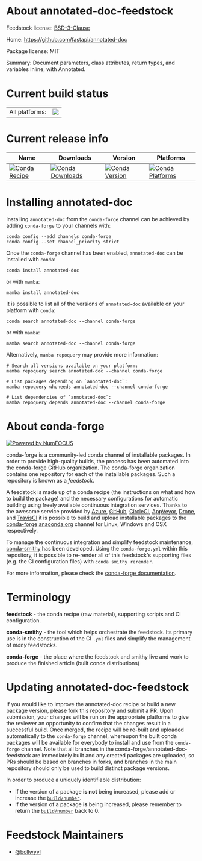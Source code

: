 About annotated-doc-feedstock
=============================

Feedstock license: [BSD-3-Clause](https://github.com/conda-forge/annotated-doc-feedstock/blob/main/LICENSE.txt)

Home: https://github.com/fastapi/annotated-doc

Package license: MIT

Summary: Document parameters, class attributes, return types, and variables inline, with Annotated.

Current build status
====================


<table><tr><td>All platforms:</td>
    <td>
      <a href="https://dev.azure.com/conda-forge/feedstock-builds/_build/latest?definitionId=26748&branchName=main">
        <img src="https://dev.azure.com/conda-forge/feedstock-builds/_apis/build/status/annotated-doc-feedstock?branchName=main">
      </a>
    </td>
  </tr>
</table>

Current release info
====================

| Name | Downloads | Version | Platforms |
| --- | --- | --- | --- |
| [![Conda Recipe](https://img.shields.io/badge/recipe-annotated--doc-green.svg)](https://anaconda.org/conda-forge/annotated-doc) | [![Conda Downloads](https://img.shields.io/conda/dn/conda-forge/annotated-doc.svg)](https://anaconda.org/conda-forge/annotated-doc) | [![Conda Version](https://img.shields.io/conda/vn/conda-forge/annotated-doc.svg)](https://anaconda.org/conda-forge/annotated-doc) | [![Conda Platforms](https://img.shields.io/conda/pn/conda-forge/annotated-doc.svg)](https://anaconda.org/conda-forge/annotated-doc) |

Installing annotated-doc
========================

Installing `annotated-doc` from the `conda-forge` channel can be achieved by adding `conda-forge` to your channels with:

```
conda config --add channels conda-forge
conda config --set channel_priority strict
```

Once the `conda-forge` channel has been enabled, `annotated-doc` can be installed with `conda`:

```
conda install annotated-doc
```

or with `mamba`:

```
mamba install annotated-doc
```

It is possible to list all of the versions of `annotated-doc` available on your platform with `conda`:

```
conda search annotated-doc --channel conda-forge
```

or with `mamba`:

```
mamba search annotated-doc --channel conda-forge
```

Alternatively, `mamba repoquery` may provide more information:

```
# Search all versions available on your platform:
mamba repoquery search annotated-doc --channel conda-forge

# List packages depending on `annotated-doc`:
mamba repoquery whoneeds annotated-doc --channel conda-forge

# List dependencies of `annotated-doc`:
mamba repoquery depends annotated-doc --channel conda-forge
```


About conda-forge
=================

[![Powered by
NumFOCUS](https://img.shields.io/badge/powered%20by-NumFOCUS-orange.svg?style=flat&colorA=E1523D&colorB=007D8A)](https://numfocus.org)

conda-forge is a community-led conda channel of installable packages.
In order to provide high-quality builds, the process has been automated into the
conda-forge GitHub organization. The conda-forge organization contains one repository
for each of the installable packages. Such a repository is known as a *feedstock*.

A feedstock is made up of a conda recipe (the instructions on what and how to build
the package) and the necessary configurations for automatic building using freely
available continuous integration services. Thanks to the awesome service provided by
[Azure](https://azure.microsoft.com/en-us/services/devops/), [GitHub](https://github.com/),
[CircleCI](https://circleci.com/), [AppVeyor](https://www.appveyor.com/),
[Drone](https://cloud.drone.io/welcome), and [TravisCI](https://travis-ci.com/)
it is possible to build and upload installable packages to the
[conda-forge](https://anaconda.org/conda-forge) [anaconda.org](https://anaconda.org/)
channel for Linux, Windows and OSX respectively.

To manage the continuous integration and simplify feedstock maintenance,
[conda-smithy](https://github.com/conda-forge/conda-smithy) has been developed.
Using the ``conda-forge.yml`` within this repository, it is possible to re-render all of
this feedstock's supporting files (e.g. the CI configuration files) with ``conda smithy rerender``.

For more information, please check the [conda-forge documentation](https://conda-forge.org/docs/).

Terminology
===========

**feedstock** - the conda recipe (raw material), supporting scripts and CI configuration.

**conda-smithy** - the tool which helps orchestrate the feedstock.
                   Its primary use is in the construction of the CI ``.yml`` files
                   and simplify the management of *many* feedstocks.

**conda-forge** - the place where the feedstock and smithy live and work to
                  produce the finished article (built conda distributions)


Updating annotated-doc-feedstock
================================

If you would like to improve the annotated-doc recipe or build a new
package version, please fork this repository and submit a PR. Upon submission,
your changes will be run on the appropriate platforms to give the reviewer an
opportunity to confirm that the changes result in a successful build. Once
merged, the recipe will be re-built and uploaded automatically to the
`conda-forge` channel, whereupon the built conda packages will be available for
everybody to install and use from the `conda-forge` channel.
Note that all branches in the conda-forge/annotated-doc-feedstock are
immediately built and any created packages are uploaded, so PRs should be based
on branches in forks, and branches in the main repository should only be used to
build distinct package versions.

In order to produce a uniquely identifiable distribution:
 * If the version of a package **is not** being increased, please add or increase
   the [``build/number``](https://docs.conda.io/projects/conda-build/en/latest/resources/define-metadata.html#build-number-and-string).
 * If the version of a package **is** being increased, please remember to return
   the [``build/number``](https://docs.conda.io/projects/conda-build/en/latest/resources/define-metadata.html#build-number-and-string)
   back to 0.

Feedstock Maintainers
=====================

* [@bollwyvl](https://github.com/bollwyvl/)

